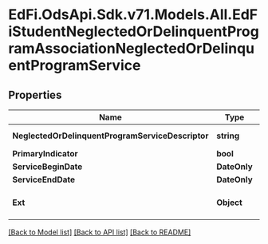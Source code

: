 # EdFi.OdsApi.Sdk.v71.Models.All.EdFiStudentNeglectedOrDelinquentProgramAssociationNeglectedOrDelinquentProgramService

## Properties

Name | Type | Description | Notes
------------ | ------------- | ------------- | -------------
**NeglectedOrDelinquentProgramServiceDescriptor** | **string** | Indicates the service being provided to the student by the neglected or delinquent program. | 
**PrimaryIndicator** | **bool** | True if service is a primary service. | [optional] 
**ServiceBeginDate** | **DateOnly** | First date the student was in this option for the current school year. | [optional] 
**ServiceEndDate** | **DateOnly** | Last date the student was in this option for the current school year. | [optional] 
**Ext** | **Object** | Extensions to the StudentNeglectedOrDelinquentProgramAssociationNeglectedOrDelinquentProgramService entity. | [optional] 

[[Back to Model list]](../../README.md#documentation-for-models) [[Back to API list]](../../README.md#documentation-for-api-endpoints) [[Back to README]](../../README.md)

